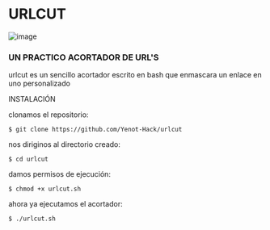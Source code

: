# URLCUT

![image](https://user-images.githubusercontent.com/80509534/111858929-63aaa600-8902-11eb-9ab0-a36c40c5326d.png)


### UN PRACTICO ACORTADOR DE URL'S
urlcut es un sencillo acortador escrito en bash que enmascara un enlace en uno personalizado

INSTALACIÓN

clonamos el repositorio:
```
$ 𝚐𝚒𝚝 𝚌𝚕𝚘𝚗𝚎 𝚑𝚝𝚝𝚙𝚜://𝚐𝚒𝚝𝚑𝚞𝚋.𝚌𝚘𝚖/𝚈𝚎𝚗𝚘𝚝-𝙷𝚊𝚌𝚔/𝚞𝚛𝚕𝚌𝚞𝚝
```
nos diriginos al directorio creado:
```
$ 𝚌𝚍 𝚞𝚛𝚕𝚌𝚞𝚝
```
damos permisos de ejecución:
```
$ 𝚌𝚑𝚖𝚘𝚍 +𝚡 𝚞𝚛𝚕𝚌𝚞𝚝.𝚜𝚑
```
ahora ya ejecutamos el acortador:
```
$ ./urlcut.sh
```
